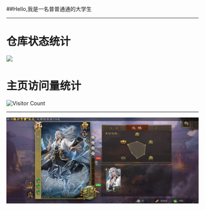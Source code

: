 ##Hello,我是一名普普通通的大学生
***
# 仓库状态统计
![](https://github-readme-stats.vercel.app/api?username=menglinghangshuaige&show_icons=true&theme=transparent)

# 主页访问量统计
![Visitor Count](https://profile-counter.glitch.me/tech-shrimp.com/count.svg)
***
![图片名字](微信图片_20250520140901.jpg)
